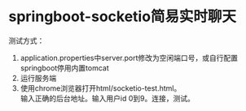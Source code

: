 # springboot-socketio简易实时聊天
测试方式：  
1. application.properties中server.port修改为空闲端口号，或自行配置springboot停用内置tomcat
2. 运行服务端
3. 使用chrome浏览器打开html/socketio-test.html。  
  输入正确的后台地址。输入用户id  0到9。连接，测试。